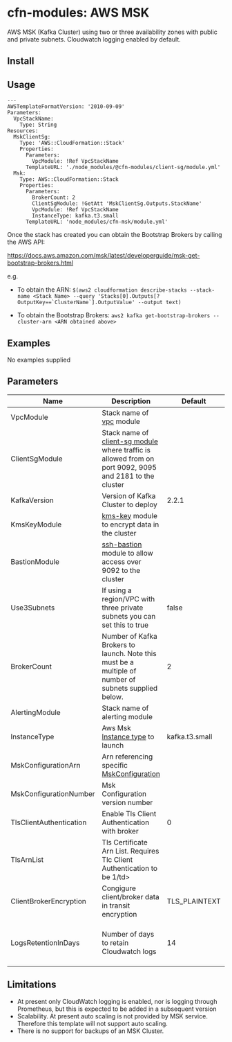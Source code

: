 # cfn-modules: AWS MSK

AWS MSK (Kafka Cluster) using two or three availability zones with public and private subnets. Cloudwatch logging enabled by default.

## Install


## Usage

```
---
AWSTemplateFormatVersion: '2010-09-09'
Parameters: 
  VpcStackName: 
    Type: String
Resources:
  MskClientSg:
    Type: 'AWS::CloudFormation::Stack'
    Properties:
      Parameters:
        VpcModule: !Ref VpcStackName
      TemplateURL: './node_modules/@cfn-modules/client-sg/module.yml'
  Msk:
    Type: AWS::CloudFormation::Stack
    Properties:
      Parameters:
        BrokerCount: 2
        ClientSgModule: !GetAtt 'MskClientSg.Outputs.StackName'
        VpcModule: !Ref VpcStackName
        InstanceType: kafka.t3.small
      TemplateURL: 'node_modules/cfn-msk/module.yml'
```

Once the stack has created you can obtain the Bootstrap Brokers by calling the AWS API:

https://docs.aws.amazon.com/msk/latest/developerguide/msk-get-bootstrap-brokers.html

e.g.

* To obtain the ARN: 
```$(aws2 cloudformation describe-stacks --stack-name <Stack Name> --query 'Stacks[0].Outputs[?OutputKey==`ClusterName`].OutputValue' --output text)```

* To obtain the Bootstrap Brokers:
```aws2 kafka get-bootstrap-brokers --cluster-arn <ARN obtained above>```


## Examples

No examples supplied

## Parameters

<table>
  <thead>
    <tr>
      <th>Name</th>
      <th>Description</th>
      <th>Default</th>
      <th>Required?</th>
      <th>Allowed values</th>
    </tr>
  </thead>
  <tbody>
		<tr>
		  <td>VpcModule</td>
		  <td>Stack name of <a href="https://www.npmjs.com/package/@cfn-modules/vpc">vpc</a> module</td>
		  <td></td>
		  <td>true</td>
		  <td></td>
		</tr>
		<tr>
	      <td>ClientSgModule</td>
	      <td>Stack name of <a href="https://www.npmjs.com/package/@cfn-modules/client-sg">client-sg module</a> where traffic is allowed from on port 9092, 9095 and 2181 to the cluster</td>
	      <td></td>
	      <td>yes</td>
	      <td></td>
	    </tr>
	    <tr>
	      <td>KafkaVersion</td>
	      <td>Version of Kafka Cluster to deploy</td>
	      <td>2.2.1</td>
	      <td></td>
	      <td></td>
	    </tr>
	     <tr>
	      <td>KmsKeyModule</td>
	      <td><a href="https://github.com/cfn-modules/kms-key">kms-key</a> module to encrypt data in the cluster</td>
	      <td></td>
	      <td>false</td>
	      <td></td>
	    </tr>
	    <tr>
	      <td>BastionModule</td>
	      <td><a href="https://github.com/cfn-modules/ssh-bastion">ssh-bastion</a> module to allow access over 9092 to the cluster</td>
	      <td></td>
	      <td>false</td>
	      <td></td>
	    </tr>
	    <tr>
		  <td>Use3Subnets</td>
		  <td>If using a region/VPC with three private subnets you can set this to true</td>
		  <td>false</td>
		  <td>false</td>
		  <td>false, true</td>
		</tr>
		<tr>
		  <td>BrokerCount</td>
		  <td>Number of Kafka Brokers to launch. Note this must be a multiple of number of subnets supplied below.</a></td>
		  <td>2</td>
		  <td>true</td>
		  <td>A multiple of subnet counts (2/3)</td>
		</tr>
		<tr>
		  <td>AlertingModule</td>
		  <td>Stack name of alerting module</a></td>
		  <td></td>
		  <td>false</td>
		  <td></td>
		</tr>
		<tr>
		  <td>InstanceType</td>
		  <td>Aws Msk <a href="https://aws.amazon.com/msk/pricing/">Instance type</a> to launch</td>
		  <td>kafka.t3.small</td>
		  <td>true</td>
		  <td></td>
		</tr>
		<tr>
		  <td>MskConfigurationArn</td>
		  <td>Arn referencing specific <a href="https://docs.aws.amazon.com/msk/latest/developerguide/msk-configuration-operations.html">MskConfiguration</a></td>
		  <td></td>
		  <td>false</td>
		  <td></td>
		</tr>
		<tr>
		  <td>MskConfigurationNumber</td>
		  <td>Msk Configuration version number</td>
		  <td></td>
		  <td>false</td>
		  <td></td>
		</tr>
		<tr>
		  <td>TlsClientAuthentication</td>
		  <td>Enable Tls Client Authentication with broker</td>
		  <td>0</td>
		  <td>false</td>
		  <td>1,0</td>
		</tr>
		<tr>
		  <td>TlsArnList</td>
		  <td>Tls Certificate Arn List. Requires Tlc Client Authentication to be 1/td>
		  <td></td>
		  <td>false</td>
		  <td></td>
		</tr>
		<tr>
		  <td>ClientBrokerEncryption</td>
		  <td>Congigure client/broker data in transit encryption</td>
		  <td>TLS_PLAINTEXT</td>
		  <td>false</td>
		  <td>TLS, PLAINTEXT, TLS_PLAINTEXT</td>
		</tr>
		<tr>
		  <td>LogsRetentionInDays</td>
		  <td>Number of days to retain Cloudwatch logs</td>
		  <td>14</td>
		  <td>false</td>
		  <td>1, 3, 5, 7, 14, 30, 60, 90, 120, 150, 180, 365, 400, 545, 731, 1827, 3653</td>
		</tr>
	</tbody>
</table>

## Limitations

* At present only CloudWatch logging is enabled, nor is logging through Prometheus, but this is expected to be added in a subsequent version
* Scalability. At present auto scaling is not provided by MSK service. Therefore this template will not support auto scaling.
* There is no support for backups of an MSK Cluster.



